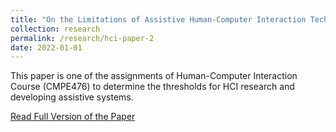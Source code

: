 ```yaml
---
title: "On the Limitations of Assistive Human-Computer Interaction Technologies: Why Should We Have Them and How to Determine Them?"
collection: research
permalink: /research/hci-paper-2
date: 2022-01-01
---
```


This paper is one of the assignments of Human-Computer Interaction Course (CMPE476) to determine the thresholds for HCI research and developing assistive systems.

[Read Full Version of the Paper](../files/OnTheLimitationsofAssistiveHuman-ComputerInteractionTechnologies.pdf)
